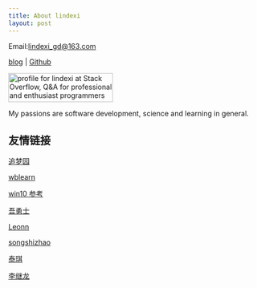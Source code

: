 ```yaml
---
title: About lindexi
layout: post
---
```


Email:[lindexi_gd@163.com](mailto:lindexi_gd@163.com)

[blog](http://blog.csdn.net/lindexi_gd/) | [Github](http://github.com/lindexi/)


<a href="http://stackoverflow.com/users/6116637/lindexi">
<img src="http://stackoverflow.com/users/flair/6116637.png" width="208" height="58" alt="profile for lindexi at Stack Overflow, Q&amp;A for professional and enthusiast programmers" title="profile for lindexi at Stack Overflow, Q&amp;A for professional and enthusiast programmers">
</a>

My passions are software development, science and learning in general.

## 友情链接

[追梦园](http://www.zmy123.cn)

[wblearn](https://wblearn.github.io/)

[win10 参考](http://lindexi.oschina.io/lindexi/post/win10-uwp-%E5%8F%82%E8%80%83/)

[吾勇士](http://wuyongshi.top/pages/1479085886341.html)

[Leonn](https://liyuans.com)

[songshizhao](www.songshizhao.com)

[泰琪](http://gandalfliang.me/)

[](https://i.shojo.cc)

[李继龙](https://kljzndx.github.io/My-Blog/)
